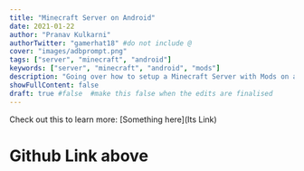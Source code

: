 ```yaml
---
title: "Minecraft Server on Android"
date: 2021-01-22
author: "Pranav Kulkarni"
authorTwitter: "gamerhat18" #do not include @
cover: "images/adbprompt.png"
tags: ["server", "minecraft", "android"]
keywords: ["server", "minecraft", "android", "mods"]
description: "Going over how to setup a Minecraft Server with Mods on an Android Phone."
showFullContent: false
draft: true #false  #make this false when the edits are finalised
---
```


Check out this to learn more: [Something here](Its Link) 
# Github Link above
